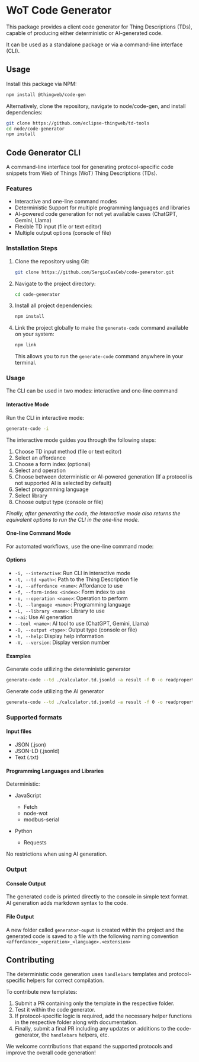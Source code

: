 # WoT Code Generator

This package provides a client code generator for Thing Descriptions (TDs), capable of producing either deterministic or AI-generated code.

It can be used as a standalone package or via a command-line interface (CLI).

## Usage

Install this package via NPM:

```bash
npm install @thingweb/code-gen
```

Alternatively, clone the repository, navigate to node/code-gen, and install dependencies:

```bash
git clone https://github.com/eclipse-thingweb/td-tools
cd node/code-generator
npm install
```

## Code Generator CLI

A command-line interface tool for generating protocol-specific code snippets from Web of Things (WoT) Thing Descriptions (TDs).

### Features

- Interactive and one-line command modes
- Deterministic Support for multiple programming languages and libraries
- AI-powered code generation for not yet available cases (ChatGPT, Gemini, Llama)
- Flexible TD input (file or text editor)
- Multiple output options (console of file)

### Installation Steps

1. Clone the repository using Git:

    ```bash
    git clone https://github.com/SergioCasCeb/code-generator.git
    ```

2. Navigate to the project directory:

    ```bash
    cd code-generator
    ```

3. Install all project dependencies:

    ```bash
    npm install
    ```

4. Link the project globally to make the `generate-code` command available on your system:

    ```bash
    npm link
    ```

    This allows you to run the `generate-code` command anywhere in your terminal.

### Usage

The CLI can be used in two modes: interactive and one-line command

#### Interactive Mode

Run the CLI in interactive mode:

```bash
generate-code -i
```

The interactive mode guides you through the following steps:

1. Choose TD input method (file or text editor)
2. Select an affordance
3. Choose a form index (optional)
4. Select and operation
5. Choose between deterministic or AI-powered generation (If a protocol is not supported AI is selected by default)
6. Select programming language
7. Select library
8. Choose output type (console or file)

*Finally, after generating the code, the interactive mode also returns the equivalent options to run the CLI in the one-line mode.*

#### One-line Command Mode

For automated workflows, use the one-line command mode:

#### Options

- `-i, --interactive`: Run CLI in interactive mode
- `-t, --td <path>`: Path to the Thing Description file
- `-a, --affordance <name>`: Affordance to use
- `-f, --form-index <index>`: Form index to use
- `-o, --operation <name>`: Operation to perform
- `-l, --language <name>`: Programming language
- `-L, --library <name>`: Library to use
- `--ai`: Use AI generation
- `--tool <name>`: AI tool to use (ChatGPT, Gemini, Llama)
- `-O, --output <type>`: Output type (console or file)
- `-h, --help`: Display help information
- `-V, --version`: Display version number

#### Examples

Generate code utilizing the deterministic generator

```bash
generate-code --td ./calculator.td.jsonld -a result -f 0 -o readproperty -l javascript -L node-wot -O console
```

Generate code utilizing the AI generator

```bash
generate-code --td ./calculator.td.jsonld -a result -f 0 -o readproperty -l javascript -L axios --ai --tool chatgpt -O console
```

### Supported formats

#### Input files

- JSON (.json)
- JSON-LD (.jsonld)
- Text (.txt)

#### Programming Languages and Libraries

Deterministic:

- JavaScript
    - Fetch
    - node-wot
    - modbus-serial

- Python
    - Requests

No restrictions when using AI generation.

### Output

#### Console Output

The generated code is printed directly to the console in simple text format. AI generation adds markdown syntax to the code.

#### File Output

A new folder called `generator-ouput` is created within the project and the generated code is saved to a file with the following naming convention `<affordance>_<operation>_<language>.<extension>`

## Contributing

The deterministic code generation uses `handlebars` templates and protocol-specific helpers for correct compilation.

To contribute new templates:

1. Submit a PR containing only the template in the respective folder.
2. Test it within the code generator.
3. If protocol-specific logic is required, add the necessary helper functions in the respective folder along with documentation.
4. Finally, submit a final PR including any updates or additions to the code-generator, the `handlebars` helpers, etc.

We welcome contributions that expand the supported protocols and improve the overall code generation!
